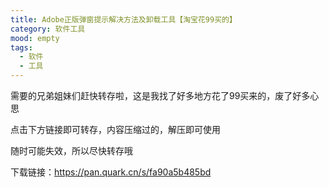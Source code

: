 ```yaml
---
title: Adobe正版弹窗提示解决方法及卸载工具【淘宝花99买的】
category: 软件工具
mood: empty
tags:
  - 软件
  - 工具
---
```


需要的兄弟姐妹们赶快转存啦，这是我找了好多地方花了99买来的，废了好多心思




点击下方链接即可转存，内容压缩过的，解压即可使用




随时可能失效，所以尽快转存哦







下载链接：https://pan.quark.cn/s/fa90a5b485bd


